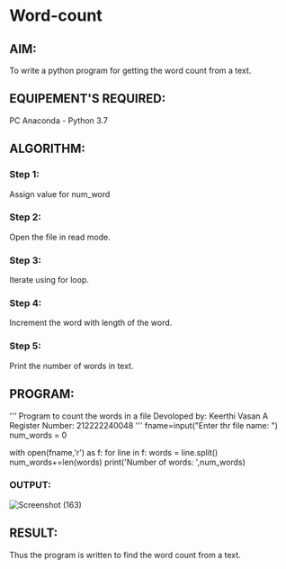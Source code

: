 # Word-count
## AIM:
To write a python program for getting the word count from a text.
## EQUIPEMENT'S REQUIRED: 
PC
Anaconda - Python 3.7
## ALGORITHM: 
### Step 1:
Assign value for num_word
### Step 2: 
Open the file in read mode.
### Step 3: 
Iterate using for loop.
### Step 4:  
Increment the word with length of the word.
### Step 5: 
Print the number of words in text. 

## PROGRAM:
'''
Program to count the words in a file
Devoloped by: Keerthi Vasan A
Register Number: 212222240048
'''
fname=input("Enter thr file name: ")
num_words = 0

with open(fname,'r') as f:
  for line in f:
    words = line.split()
    num_words+=len(words)
print('Number of words: ',num_words)

### OUTPUT:
![Screenshot (163)](https://github.com/Keerthi-Vasan-Adhithan/Word-count/assets/107488929/4485cc7e-215e-47ab-941e-749a18c47cc3)

## RESULT:
Thus the program is written to find the word count from a text.
